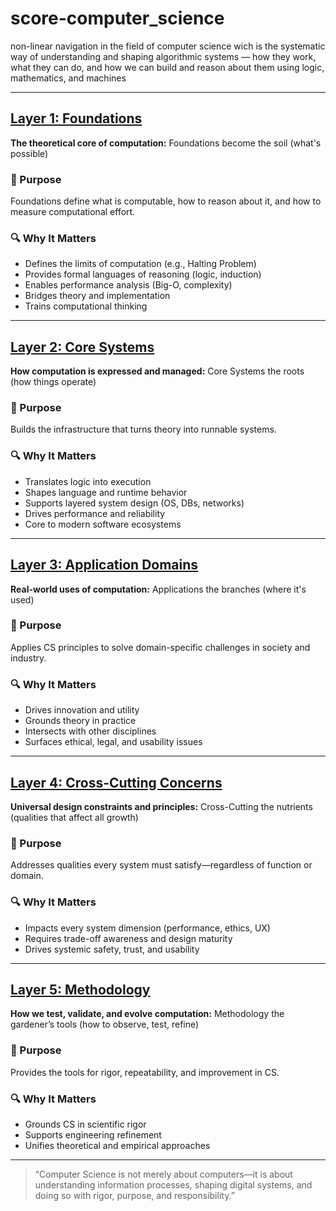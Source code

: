 # score-computer_science
non-linear navigation in the field of computer science wich is the systematic way of understanding and shaping algorithmic systems — how they work, what they can do, and how we can build and reason about them using logic, mathematics, and machines

---
## [Layer 1: Foundations](diegoabeltran16/score-computer_science/01_Foundations)

**The theoretical core of computation:** Foundations become the soil (what's possible)

### 🧩 Purpose

Foundations define what is computable, how to reason about it, and how to measure computational effort.

### 🔍 Why It Matters

- Defines the limits of computation (e.g., Halting Problem)
- Provides formal languages of reasoning (logic, induction)
- Enables performance analysis (Big-O, complexity)
- Bridges theory and implementation
- Trains computational thinking
---

## [Layer 2: Core Systems](diegoabeltran16/score-computer_science/02_Core_Systems)

**How computation is expressed and managed:** Core Systems the roots (how things operate)

### 🧩 Purpose

Builds the infrastructure that turns theory into runnable systems.

### 🔍 Why It Matters

- Translates logic into execution
- Shapes language and runtime behavior
- Supports layered system design (OS, DBs, networks)
- Drives performance and reliability
- Core to modern software ecosystems

---

## [Layer 3: Application Domains](diegoabeltran16/score-computer_science/03_Applications)

**Real-world uses of computation:** Applications the branches (where it's used)

### 🧩 Purpose

Applies CS principles to solve domain-specific challenges in society and industry.

### 🔍 Why It Matters

- Drives innovation and utility
- Grounds theory in practice
- Intersects with other disciplines
- Surfaces ethical, legal, and usability issues

---

## [Layer 4: Cross-Cutting Concerns](diegoabeltran16/score-computer_science/04_Cross_Cutting)

**Universal design constraints and principles:** Cross-Cutting the nutrients (qualities that affect all growth)

### 🧩 Purpose

Addresses qualities every system must satisfy—regardless of function or domain.

### 🔍 Why It Matters

- Impacts every system dimension (performance, ethics, UX)
- Requires trade-off awareness and design maturity
- Drives systemic safety, trust, and usability

---

## [Layer 5: Methodology](diegoabeltran16/score-computer_science/05_Methodology)

**How we test, validate, and evolve computation:** Methodology the gardener’s tools (how to observe, test, refine)

### 🧩 Purpose

Provides the tools for rigor, repeatability, and improvement in CS.

### 🔍 Why It Matters

- Grounds CS in scientific rigor
- Supports engineering refinement
- Unifies theoretical and empirical approaches

---

> “Computer Science is not merely about computers—it is about understanding information processes, shaping digital systems, and doing so with rigor, purpose, and responsibility.”
>
